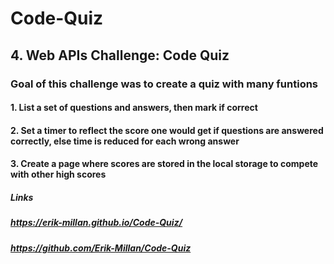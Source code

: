 # Code-Quiz

## 4. Web APIs Challenge: Code Quiz

### Goal of this challenge was to create a quiz with many funtions

#### 1. List a set of questions and answers, then mark if correct

#### 2. Set a timer to reflect the score one would get if questions are answered correctly, else time is reduced for each wrong answer

#### 3. Create a page where scores are stored in the local storage to compete with other high scores

##### Links

##### https://erik-millan.github.io/Code-Quiz/

##### https://github.com/Erik-Millan/Code-Quiz
